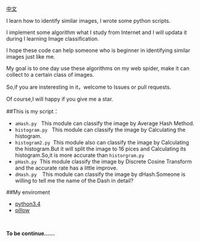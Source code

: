 [中文](Chinese.md)

I learn how to identify similar images, I wrote some python scripts.

I implement some algorithm what I study from Internet and 
I will updata it during I learning Image classification.

I hope these code can help someone who is beginner in identifying similar images just like me.

My goal is to one day use these algorithms on my web spider, 
make it can collect to a certain class of images.

So,if you are insteresting in it，welcome to Issues or pull requests.

Of course,I will happy if you give me a star.


##This is my script：

+ ```aHash.py```  &nbsp; This module can classify the image by Average Hash Method.
+ ```histogram.py``` &nbsp; This module can classify the image by Calculating the histogram.
+ ```histogram2.py```&nbsp; This module also can classify the image by Calculating the histogram.But it will split the image to 16 pices and Calculating its histogram.So,it is more accurate than ```historgram.py```
+ ```pHash.py```&nbsp; This module classify the image by  Discrete Cosine Transform and the  accurate rate has a little improve.
+ ```dHash.py ```&nbsp; This module can classify the image by dHash.Someone is willing to tell me the name of the Dash in detail?


##My enviroment 

+ [python3.4](https://www.python.org/)
+ [pillow](https://pypi.python.org/pypi/Pillow)

<br>

<b>To be continue......</b>